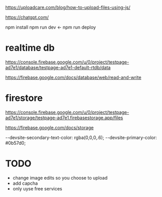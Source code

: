 https://uploadcare.com/blog/how-to-upload-files-using-js/

https://chatgpt.com/


npm install
npm run dev  <-
npm run deploy


# realtime db
https://console.firebase.google.com/u/0/project/testpage-ad7e1/database/testpage-ad7e1-default-rtdb/data

https://firebase.google.com/docs/database/web/read-and-write


# firestore
https://console.firebase.google.com/u/0/project/testpage-ad7e1/storage/testpage-ad7e1.firebasestorage.app/files

https://firebase.google.com/docs/storage


--devsite-secondary-text-color: rgba(0,0,0,.6);
--devsite-primary-color: #0b57d0;


# TODO
* change image edits so you choose to upload
* add capcha
* only uyse free services
